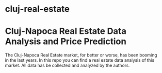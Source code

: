 # cluj-real-estate
# Cluj-Napoca Real Estate Data Analysis and Price Prediction

The Cluj-Napoca Real Estate market, for better or worse, has been booming in the last years. In this repo you can find a real estate data analysis of this market. All data has be collected and analyzed by the authors. 
